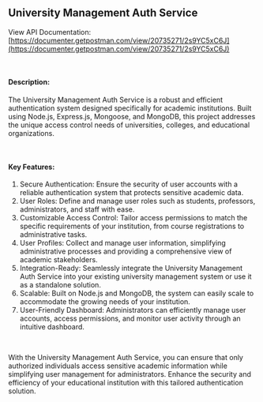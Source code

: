 ## University Management Auth Service

View API Documentation: [https://documenter.getpostman.com/view/20735271/2s9YC5xC6J](https://documenter.getpostman.com/view/20735271/2s9YC5xC6J)

<br>

#### Description:
The University Management Auth Service is a robust and efficient authentication system designed specifically for academic institutions. Built using Node.js, Express.js, Mongoose, and MongoDB, this project addresses the unique access control needs of universities, colleges, and educational organizations.

<br>

#### Key Features:
1. Secure Authentication: Ensure the security of user accounts with a reliable authentication system that protects sensitive academic data.
2. User Roles: Define and manage user roles such as students, professors, administrators, and staff with ease.
3. Customizable Access Control: Tailor access permissions to match the specific requirements of your institution, from course registrations to administrative tasks.
4. User Profiles: Collect and manage user information, simplifying administrative processes and providing a comprehensive view of academic stakeholders.
5. Integration-Ready: Seamlessly integrate the University Management Auth Service into your existing university management system or use it as a standalone solution.
6. Scalable: Built on Node.js and MongoDB, the system can easily scale to accommodate the growing needs of your institution.
7. User-Friendly Dashboard: Administrators can efficiently manage user accounts, access permissions, and monitor user activity through an intuitive dashboard.

<br>

With the University Management Auth Service, you can ensure that only authorized individuals access sensitive academic information while simplifying user management for administrators. Enhance the security and efficiency of your educational institution with this tailored authentication solution.
